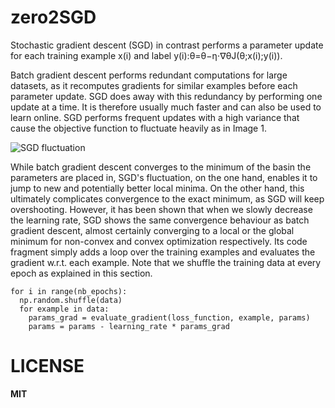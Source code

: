 # zero2SGD

Stochastic gradient descent (SGD) in contrast performs a parameter update for each training example
x(i) and label y(i):θ=θ−η⋅∇θJ(θ;x(i);y(i)).

Batch gradient descent performs redundant computations for large datasets, as it recomputes gradients for similar examples before each parameter update. SGD does away with this redundancy by performing one update at a time. It is therefore usually much faster and can also be used to learn online.
SGD performs frequent updates with a high variance that cause the objective function to fluctuate heavily as in Image 1.


![SGD fluctuation](http://ruder.io/content/images/2016/09/sgd_fluctuation.png)

While batch gradient descent converges to the minimum of the basin the parameters are placed in, SGD's fluctuation, on the one hand, enables it to jump to new and potentially better local minima. On the other hand, this ultimately complicates convergence to the exact minimum, as SGD will keep overshooting. However, it has been shown that when we slowly decrease the learning rate, SGD shows the same convergence behaviour as batch gradient descent, almost certainly converging to a local or the global minimum for non-convex and convex optimization respectively.
Its code fragment simply adds a loop over the training examples and evaluates the gradient w.r.t. each example. Note that we shuffle the training data at every epoch as explained in this section.

```text
for i in range(nb_epochs):
  np.random.shuffle(data)
  for example in data:
    params_grad = evaluate_gradient(loss_function, example, params)
    params = params - learning_rate * params_grad
```

# LICENSE 

**MIT**